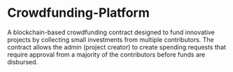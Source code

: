 # Crowdfunding-Platform
A blockchain-based crowdfunding contract designed to fund innovative projects by collecting small investments from multiple contributors. The contract allows the admin (project creator) to create spending requests that require approval from a majority of the contributors before funds are disbursed. 
